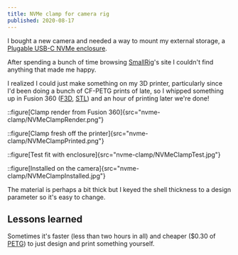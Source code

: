 ```yaml
---
title: NVMe clamp for camera rig
published: 2020-08-17
---
```


I bought a new camera and needed a way to mount my external storage, a [Plugable USB-C NVMe enclosure](https://plugable.com/products/usbc-nvme).

After spending a bunch of time browsing [SmallRig](https://smallrig.com)'s site I couldn't find anything that made me happy.

I realized I could just make something on my 3D printer, particularly since I'd been doing a bunch of CF-PETG prints of late,
so I whipped something up in Fusion 360 ([F3D](https://github.com/rgiese/www-grumpycorp-com/tree/master/src/content/posts/film%20making/nvme-clamp/NVMeClamp.f3d),
[STL](https://github.com/rgiese/www-grumpycorp-com/tree/master/src/content/posts/film%20making/nvme-clamp/NVMeClamp.stl)) and an hour of printing later we're done!

<div class="cf">
  <div class="fl-ns fn w-10-m w-50-ns pa1">

::figure[Clamp render from Fusion 360]{src="nvme-clamp/NVMeClampRender.png"}

  </div>
  <div class="fl-ns fn w-10-m w-50-ns pa1">

::figure[Clamp fresh off the printer]{src="nvme-clamp/NVMeClampPrinted.png"}

  </div>
</div>

::figure[Test fit with enclosure]{src="nvme-clamp/NVMeClampTest.jpg"}

::figure[Installed on the camera]{src="nvme-clamp/NVMeClampInstalled.jpg"}

The material is perhaps a bit thick but I keyed the shell thickness to a design parameter so it's easy to change.

## Lessons learned

Sometimes it's faster (less than two hours in all)
and cheaper (\$0.30 of [PETG](https://atomicfilament.com/collections/petg-3d-printer-filament-us-made-with-free-shipping/products/carbon-fiber-black-petg-pro))
to just design and print something yourself.
